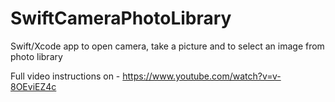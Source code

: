 # SwiftCameraPhotoLibrary

Swift/Xcode app to open camera, take a picture and to select an image from photo library

Full video instructions on - 
https://www.youtube.com/watch?v=v-8OEviEZ4c


